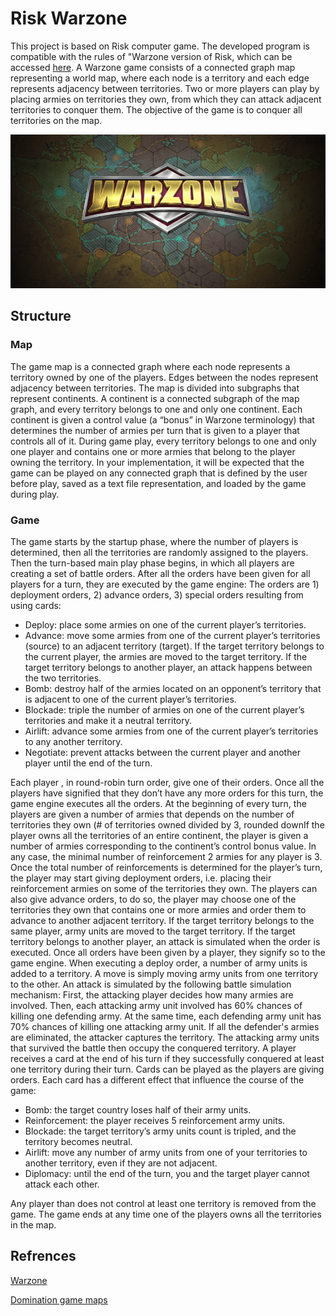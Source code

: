 # Risk Warzone

This project is based on Risk computer game. The developed program is compatible with the rules of "Warzone version of Risk, which can be accessed [here](https://www.warzone.com/). A Warzone game consists of a connected graph map representing a world map, where each node is a territory and each edge represents adjacency between territories. Two or more players can play by placing armies on territories they own, from which they can attack adjacent territories to conquer them. The objective of the game is to conquer all territories on the map.

![Warzone](https://github.com/rmanaem/risk-warzone/blob/develop/Images/warzone.png?raw=true)

## Structure

### Map

The game map is a connected graph where each node represents a territory owned by one of the players.
Edges between the nodes represent adjacency between territories. The map is divided into subgraphs that
represent continents. A continent is a connected subgraph of the map graph, and every territory belongs to one
and only one continent. Each continent is given a control value (a “bonus” in Warzone terminology) that
determines the number of armies per turn that is given to a player that controls all of it. During game play, every
territory belongs to one and only one player and contains one or more armies that belong to the player owning the
territory. In your implementation, it will be expected that the game can be played on any connected graph that is
defined by the user before play, saved as a text file representation, and loaded by the game during play.

### Game

The game starts by the startup phase, where the number of players is determined, then all the territories
are randomly assigned to the players. Then the turn-based main play phase begins, in which all players are
creating a set of battle orders. After all the orders have been given for all players for a turn, they are executed by
the game engine: The orders are 1) deployment orders, 2) advance orders, 3) special orders resulting from using
cards:

- Deploy: place some armies on one of the current player’s territories.
- Advance: move some armies from one of the current player’s territories (source) to an adjacent territory
(target). If the target territory belongs to the current player, the armies are moved to the target
territory. If the target territory belongs to another player, an attack happens between the two
territories.
- Bomb: destroy half of the armies located on an opponent’s territory that is adjacent to one of the current
player’s territories.
- Blockade: triple the number of armies on one of the current player’s territories and make it a neutral territory.
- Airlift: advance some armies from one of the current player’s territories to any another territory.
- Negotiate: prevent attacks between the current player and another player until the end of the turn.

Each player , in round-robin turn order, give one of their orders. Once all the players have signified that they don’t
have any more orders for this turn, the game engine executes all the orders. At the beginning of every turn, the
players are given a number of armies that depends on the number of territories they own (# of territories owned
divided by 3, rounded downIf the player owns all the territories of an entire continent, the player is given a number
of armies corresponding to the continent’s control bonus value. In any case, the minimal number of reinforcement
2
armies for any player is 3. Once the total number of reinforcements is determined for the player’s turn, the player
may start giving deployment orders, i.e. placing their reinforcement armies on some of the territories they own.
The players can also give advance orders, to do so, the player may choose one of the territories they own that
contains one or more armies and order them to advance to another adjacent territory. If the target territory
belongs to the same player, army units are moved to the target territory. If the target territory belongs to another
player, an attack is simulated when the order is executed. Once all orders have been given by a player, they
signify so to the game engine. When executing a deploy order, a number of army units is added to a territory. A
move is simply moving army units from one territory to the other. An attack is simulated by the following battle
simulation mechanism: First, the attacking player decides how many armies are involved. Then, each attacking
army unit involved has 60% chances of killing one defending army. At the same time, each defending army unit
has 70% chances of killing one attacking army unit. If all the defender's armies are eliminated, the attacker
captures the territory. The attacking army units that survived the battle then occupy the conquered territory. A
player receives a card at the end of his turn if they successfully conquered at least one territory during their turn.
Cards can be played as the players are giving orders. Each card has a different effect that influence the course of
the game:

- Bomb: the target country loses half of their army units.
- Reinforcement: the player receives 5 reinforcement army units.
- Blockade: the target territory’s army units count is tripled, and the territory becomes neutral.
- Airlift: move any number of army units from one of your territories to another territory, even if they are
not adjacent.
- Diplomacy: until the end of the turn, you and the target player cannot attack each other.

Any player than does not control at least one territory is removed from the game. The game ends at any time one
of the players owns all the territories in the map.

## Refrences

[Warzone](https://www.warzone.com/)

[Domination game maps](http://domination.sourceforge.net/getmaps.shtml)
